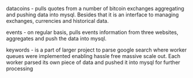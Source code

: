 datacoins - pulls quotes from a number of bitcoin exchanges aggregating and pushing data into mysql. Besides that it is an interface to managing exchanges, currencies and historical data.

events - on regular basis, pulls events information from three websites, aggregates and push the data into mysql.

keywords - is a part of larger project to parse google search where worker queues were implemented enabling hassle free massive scale out. Each worker parsed its own piece of data and pushed it into mysql for further processing
